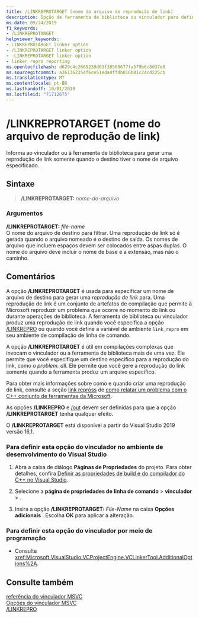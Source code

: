 ```yaml
---
title: /LINKREPROTARGET (nome do arquivo de reprodução de link)
description: Opção de ferramenta de biblioteca ou vinculador para definir um nome de arquivo de destino para uma reprodução de link.
ms.date: 09/24/2019
f1_keywords:
- /LINKREPROTARGET
helpviewer_keywords:
- LINKREPROTARGET linker option
- /LINKREPROTARGET linker option
- -LINKREPROTARGET linker option
- linker repro reporting
ms.openlocfilehash: d629c4c2665239d03f38569677fa579b6c8d37e0
ms.sourcegitcommit: a361362354f6ce51eda4ffdb016b81c24cd225cb
ms.translationtype: MT
ms.contentlocale: pt-BR
ms.lasthandoff: 10/01/2019
ms.locfileid: "71712675"
---
```

# <a name="linkreprotarget-link-repro-file-name"></a>/LINKREPROTARGET (nome do arquivo de reprodução de link)

Informa ao vinculador ou à ferramenta de biblioteca para gerar uma reprodução de link somente quando o destino tiver o nome de arquivo especificado.

## <a name="syntax"></a>Sintaxe

> **/LINKREPROTARGET:** _nome-do-arquivo_

### <a name="arguments"></a>Argumentos

**/LINKREPROTARGET:** _file-name_\
O nome do arquivo de destino para filtrar. Uma reprodução de link só é gerada quando o arquivo nomeado é o destino de saída. Os nomes de arquivo que incluem espaços devem ser colocados entre aspas duplas. O nome do arquivo deve incluir o nome de base e a extensão, mas não o caminho.

## <a name="remarks"></a>Comentários

A opção **/LINKREPROTARGET** é usada para especificar um nome de arquivo de destino para gerar uma *reprodução de link* para. Uma reprodução de link é um conjunto de artefatos de compilação que permite à Microsoft reproduzir um problema que ocorre no momento do link ou durante operações de biblioteca. A ferramenta de biblioteca ou vinculador produz uma reprodução de link quando você especifica a opção [/LINKREPRO](linkrepro.md) ou quando você define a variável de ambiente `link_repro` em seu ambiente de compilação de linha de comando.

A opção **/LINKREPROTARGET** é útil em compilações complexas que invocam o vinculador ou a ferramenta de biblioteca mais de uma vez. Ele permite que você especifique um destino específico para a reprodução do link, como o *problem. dll*. Ele permite que você gere a reprodução do link somente quando a ferramenta produz um arquivo específico.

Para obter mais informações sobre como e quando criar uma reprodução de link, consulte a seção [link repróss](../../overview/how-to-report-a-problem-with-the-visual-cpp-toolset.md#link-repros) de [como relatar um problema com o C++ conjunto de ferramentas da Microsoft](../../overview/how-to-report-a-problem-with-the-visual-cpp-toolset.md).

As opções **/LINKREPRO** e [/out](out-output-file-name.md) devem ser definidas para que a opção **/LINKREPROTARGET** tenha qualquer efeito.

O **/LINKREPROTARGET** está disponível a partir do Visual Studio 2019 versão 16,1.

### <a name="to-set-this-linker-option-in-the-visual-studio-development-environment"></a>Para definir esta opção do vinculador no ambiente de desenvolvimento do Visual Studio

1. Abra a caixa de diálogo **Páginas de Propriedades** do projeto. Para obter detalhes, confira [Definir as propriedades de build e do compilador do C++ no Visual Studio](../working-with-project-properties.md).

1. Selecione a **página de propriedades de** **linha de comando**  > **vinculador** > .

1. Insira a opção **/LINKREPROTARGET:** _File-Name_ na caixa **Opções adicionais** . Escolha **OK** para aplicar a alteração.

### <a name="to-set-this-linker-option-programmatically"></a>Para definir esta opção do vinculador por meio de programação

- Consulte <xref:Microsoft.VisualStudio.VCProjectEngine.VCLinkerTool.AdditionalOptions%2A>.

## <a name="see-also"></a>Consulte também

[referência do vinculador MSVC](linking.md)\
[Opções do vinculador MSVC](linker-options.md)\
[/LINKREPRO](linkrepro.md)
